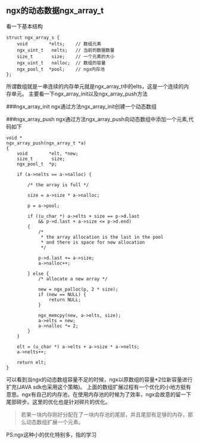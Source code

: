 ## ngx的动态数据ngx_array_t
看一下基本结构
```
struct ngx_array_s {
    void        *elts;    // 数组元素
    ngx_uint_t   nelts;   // 当前的数据数量
    size_t       size;    // 一个元素的大小
    ngx_uint_t   nalloc;  // 数组的容量
    ngx_pool_t  *pool;    // ngx内存池
};
```
所谓数组就是一串连续的内存单元就是ngx_array_t中的elts，这是一个连续的内存单元。
主要看一下ngx_array_init以及ngx_array_push方法

###ngx_array_init
ngx通过方法ngx_array_init创建一个动态数组

###ngx_array_push
ngx通过方法ngx_array_push向动态数组中添加一个元素,代码如下
```
void *
ngx_array_push(ngx_array_t *a)
{
    void        *elt, *new;
    size_t       size;
    ngx_pool_t  *p;

    if (a->nelts == a->nalloc) {

        /* the array is full */

        size = a->size * a->nalloc;

        p = a->pool;

        if ((u_char *) a->elts + size == p->d.last
            && p->d.last + a->size <= p->d.end)
        {
            /*
             * the array allocation is the last in the pool
             * and there is space for new allocation
             */

            p->d.last += a->size;
            a->nalloc++;

        } else {
            /* allocate a new array */

            new = ngx_palloc(p, 2 * size);
            if (new == NULL) {
                return NULL;
            }

            ngx_memcpy(new, a->elts, size);
            a->elts = new;
            a->nalloc *= 2;
        }
    }

    elt = (u_char *) a->elts + a->size * a->nelts;
    a->nelts++;

    return elt;
}

```
可以看到当ngx的动态数组容量不足的时候，ngx以原数组的容量*2位新容量进行扩充(JAVA sdk也采用这个策略)。
上面的数组扩展过程有一个优化的小地方挺有意思。ngx有自己的内存池，在使用内存池的时候为了效率，ngx会故意的留一下尾部碎步。这里的优化也是针对碎片的优化。
>若果一块内存刚好分配在了一块内存池的尾部，并且尾部有足够的内存，那么动态数组扩展一个元素。

PS:ngx这种小的优化特别多，指的学习


